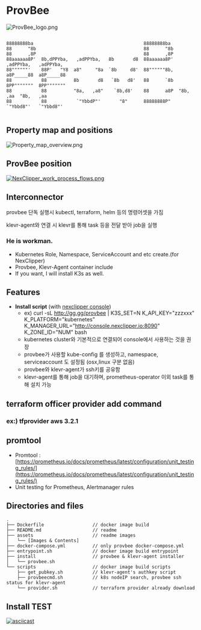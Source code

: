 # ProvBee 
![ProvBee_logo.png](https://github.com/NexClipper/provbee/raw/master/assets/ProvBee_logo.png)

```
                                                                                        
88888888ba                                         88888888ba                           
88      "8b                                        88      "8b                          
88      ,8P                                        88      ,8P                          
88aaaaaa8P'  8b,dPPYba,   ,adPPYba,   8b       d8  88aaaaaa8P'   ,adPPYba,   ,adPPYba,  
88""""""'    88P'   "Y8  a8"     "8a  `8b     d8'  88""""""8b,  a8P_____88  a8P_____88  
88           88          8b       d8   `8b   d8'   88      `8b  8PP"""""""  8PP"""""""  
88           88          "8a,   ,a8"    `8b,d8'    88      a8P  "8b,   ,aa  "8b,   ,aa  
88           88           `"YbbdP"'       "8"      88888888P"    `"Ybbd8"'   `"Ybbd8"'  
                                                                                        
```

## Property map and positions
![Property_map_overview.png](https://github.com/NexClipper/provbee/raw/master/assets/Property_map_overview.png)

## ProvBee position
[![NexClipper_work_process_flows.png](https://raw.githubusercontent.com/NexClipper/provbee/master/assets/NexClipper_work_process_flows.png)](https://www.youtube.com/watch?v=yg-TvT8-qw8)

## Interconnector
provbee 단독 실행시 kubectl, terraform, helm 등의 명령어셋을 가짐

klevr-agent와 연결 시 klevr를 통해 task 등을 전달 받아 job을 실행

### He is workman.  
* Kubernetes Role, Namespace, ServiceAccount and etc create.(for NexClipper)  
* Provbee, Klevr-Agent container include  
* If you want, I will install K3s as well.  

## Features
* **Install script** (with [nexclipper console](http://console.nexclipper.io))    
   * ex) curl -sL http://gg.gg/provbee | K3S_SET=N K_API_KEY="zzzxxx" K_PLATFORM="kubernetes" K_MANAGER_URL="http://console.nexclipper.io:8090" K_ZONE_ID="NUM" bash
   * kubernetes cluster와 기본적으로 연결되어 console에서 사용하는 것을 권장
   * provbee가 사용할 kube-config 를 생성하고, namespace, serviceaccount 도 설정됨 (osx,linux 구분 없음)
   * provbee와 klevr-agent가 ssh키를 공유함
   * klevr-agent를 통해 job을 대기하며, prometheus-operator 이외 task를 통해 설치 가능

## terraform officer provider add command
### ex:) tfprovider aws 3.2.1

## promtool 
* Promtool :[https://prometheus.io/docs/prometheus/latest/configuration/unit_testing_rules/](https://prometheus.io/docs/prometheus/latest/configuration/unit_testing_rules/)
* Unit testing for Prometheus, Alertmanager rules

## Directories and files
```
.
├── Dockerfile                  // docker image build
├── README.md                   // readme 
├── assets                      // readme images
│   └── [Images & Contents]
├── docker-compose.yml          // only provbee docker-compose.yml
├── entrypoint.sh               // docker image build entrypoint
├── install                     // provbee & klevr-agent installer
│   └── provbee.sh
└── scripts                     // docker image build scripts
    ├── get_pubkey.sh           // klevr-agent's authkey script
    ├── provbeecmd.sh           // k8s nodeIP search, provbee ssh status for klevr-agent
    └── provider.sh             // terraform provider already download
```
## Install TEST
[![asciicast](https://asciinema.org/a/frQ5bTQIysMf4D2igQaT2vHME.svg)](https://asciinema.org/a/frQ5bTQIysMf4D2igQaT2vHME)
